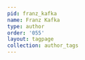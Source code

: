 ```yaml
---
pid: franz_kafka
name: Franz Kafka
type: author
order: '055'
layout: tagpage
collection: author_tags
---
```

